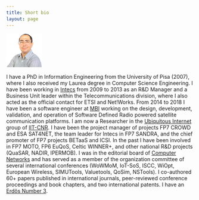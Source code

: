 ```yaml
---
title: Short bio
layout: page
---
```


![Claudio Cicconetti's picture](pictures/selfie.png)

I have a PhD in Information Engineering from the University of Pisa (2007), where I also received my Laurea degree in Computer Science Engineering.
I have been working in [Intecs](http://www.en.intecs.it/) from 2009 to 2013 as an R&D Manager and a Business Unit leader within the Telecommunications division, where I also acted as the official contact for ETSI and Net!Works.
From 2014 to 2018 I have been a software engineer at [MBI](http://mbigroup.it/en/index) working on the design, development, validation, and operation of Software Defined Radio powered satellite communication platforms.
I am now a Researcher in the [Ubiquitous Internet](http://cnd.iit.cnr.it/) group of [IIT-CNR](http://www.iit.cnr.it/).
I have been the project manager of projects FP7 CROWD and ESA SAT4NET, the team leader for Intecs in FP7 SANDRA, and the chief promoter of FP7 projects BETaaS and ICSI.
In the past I have been involved in FP7 MOTO, FP6 EuQoS, Celtic WINNER+, and other national R&D projects (QuaSAR, NADIR, IPERMOB).
I was in the editorial board of [Computer Networks](http://www.journals.elsevier.com/computer-networks/) and has served as a member of the organization committee of several international conferences (WoWMoM, IoT-SoS, ISCC, WiOpt, European Wireless, SIMUTools, Valuetools, QoSim, NSTools).
I co-authored 60+ papers published in international journals, peer-reviewed conference proceedings and book chapters, and two international patents.
I have an [Erdös Number 3](http://www.oakland.edu/enp/).
